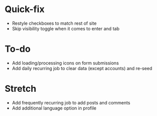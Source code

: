 # Quick-fix
- Restyle checkboxes to match rest of site
- Skip visibility toggle when it comes to enter and tab

# To-do
- Add loading/processing icons on form submissions
- Add daily recurring job to clear data (except accounts) and re-seed

# Stretch
- Add frequently recurring job to add posts and comments
- Add additional language option in profile